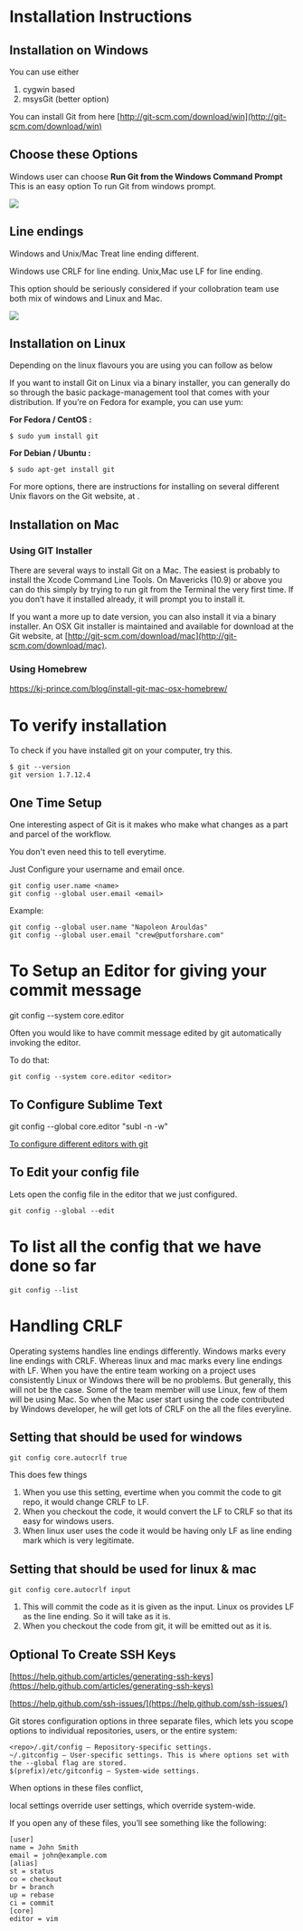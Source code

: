 # Installation Instructions

## Installation on Windows
You can use either 

1. cygwin based
2. msysGit (better option)

You can install Git from here
[http://git-scm.com/download/win](http://git-scm.com/download/win)

## Choose these Options
Windows user can choose **Run Git from the Windows Command Prompt** 
This is an easy option To run Git from windows prompt.

![](img/run-git-as.png)

## Line endings
Windows and Unix/Mac Treat line ending different.

Windows use CRLF for line ending.
Unix,Mac use LF  for line ending.

This option should be seriously considered if your collobration team use both mix of windows and Linux and Mac.

![](img/line-ending-option.png)



## Installation on Linux

Depending on the linux flavours you are using you can follow as below

If you want to install Git on Linux via a binary installer, you can generally do so through the basic package-management tool that comes with your distribution. If you’re on Fedora for example, you can use yum:

**For Fedora / CentOS :**

```
$ sudo yum install git
```

**For Debian / Ubuntu :**

```
$ sudo apt-get install git
```

For more options, there are instructions for installing on several different Unix flavors on the Git website, at [](http://git-scm.com/download/linux) .

## Installation on Mac

### Using GIT Installer
There are several ways to install Git on a Mac. The easiest is probably to install the Xcode Command Line Tools. On Mavericks (10.9) or above you can do this simply by trying to run git from the Terminal the very first time. If you don’t have it installed already, it will prompt you to install it.

If you want a more up to date version, you can also install it via a binary installer. An OSX Git installer is maintained and available for download at the Git website, at [http://git-scm.com/download/mac](http://git-scm.com/download/mac).

### Using Homebrew 

https://kj-prince.com/blog/install-git-mac-osx-homebrew/

# To verify installation
To check if you have installed git on your computer, try this.

```
$ git --version
git version 1.7.12.4
```

## One Time Setup
One interesting aspect of Git is it makes who make what changes as a part and parcel of the workflow. 

You don't even need this to tell everytime.

Just Configure your username and email once.

```
git config user.name <name>
git config --global user.email <email>
```

Example:

```
git config --global user.name "Napoleon Arouldas"
git config --global user.email "crew@putforshare.com"
```

# To Setup an Editor for giving your commit message

git config --system core.editor <editor>

Often you would like to have commit message edited by git automatically invoking the editor.

To do that:

```
git config --system core.editor <editor>
```

## To Configure Sublime Text

git config --global core.editor "subl -n -w"

[To configure different editors with git](https://help.github.com/articles/associating-text-editors-with-git/)

## To Edit your config file

Lets open the config file in the editor that we just configured.

```
git config --global --edit
```

# To list all the config that we have done so far

```
git config --list
```
# Handling CRLF 

Operating systems handles line endings differently. Windows marks every line endings with CRLF. Whereas linux and mac marks every line endings with LF. 
When you have the entire team working on a project uses consistently Linux or Windows there will be no problems. But generally, this will not be the case. Some of the team member will use Linux, few of them will be using Mac. So when the Mac user start using the code contributed by Windows developer, he will get lots of CRLF on the all the files everyline.

## Setting that should be used for windows

`git config core.autocrlf true`

This does few things
1. When you use this setting, evertime when you commit the code to git repo, it would change CRLF to LF.  
2. When you checkout the code, it would convert the LF to CRLF so that its easy for windows users.
3. When linux user uses the code it would be having only LF as line ending mark which is very legitimate.

## Setting that should be used for linux & mac 

`git config core.autocrlf input`

1. This will commit the code as it is given as the input. Linux os provides LF as the line ending. So it will take as it is. 
2. When you checkout the code from git, it will be emitted out as it is.

## Optional To Create SSH Keys

[https://help.github.com/articles/generating-ssh-keys](https://help.github.com/articles/generating-ssh-keys)

[https://help.github.com/ssh-issues/](https://help.github.com/ssh-issues/)

Git stores configuration options in three separate files, which lets you scope options to individual repositories, users, or the entire system:

    <repo>/.git/config – Repository-specific settings.
    ~/.gitconfig – User-specific settings. This is where options set with the --global flag are stored.
    $(prefix)/etc/gitconfig – System-wide settings. 

When options in these files conflict, 

local settings override user settings, which override system-wide. 

If you open any of these files, you’ll see something like the following:

```
[user] 
name = John Smith
email = john@example.com
[alias]
st = status
co = checkout
br = branch
up = rebase
ci = commit
[core]
editor = vim
```
